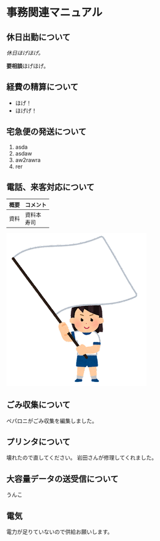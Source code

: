 # 事務関連マニュアル
## 休日出勤について
*休日ほげほげ。*

**要相談**ほげほげ。
## 経費の精算について
- ほげ！
- ほげげ！
## 宅急便の発送について
1. asda
1. asdaw
1. aw2rawra
1. rer
## 電話、来客対応について
|概要 |コメント 
|-- |--
|資料 |資料本<br>寿司
![運動会](img/undoukai.png)
## ごみ収集について
ペパロニがごみ収集を編集しました。
## プリンタについて
壊れたので直してください。
岩田さんが修理してくれました。

## 大容量データの送受信について
うんこ

## 電気
電力が足りていないので供給お願いします。